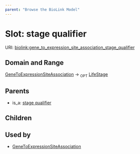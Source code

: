 ```yaml
---
parent: "Browse the BioLink Model"
---
```



# Slot: stage qualifier




URI: [biolink:gene_to_expression_site_association_stage_qualifier](https://w3id.org/biolink/vocab/gene_to_expression_site_association_stage_qualifier)

## Domain and Range

[GeneToExpressionSiteAssociation](GeneToExpressionSiteAssociation.md) ->  <sub>OPT</sub> [LifeStage](LifeStage.md)

## Parents

 *  is_a: [stage qualifier](stage_qualifier.md)

## Children


## Used by

 * [GeneToExpressionSiteAssociation](GeneToExpressionSiteAssociation.md)
